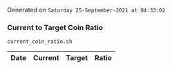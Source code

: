 Generated on `Saturday 25-September-2021 at 04:33:02`

### Current to Target Coin Ratio
`current_coin_ratio.sh`

Date|Current|Target|Ratio
---|---|---|---
